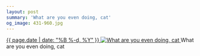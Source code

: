 ```yaml
---
layout: post
summary: 'What are you even doing, cat'
og_image: 431-960.jpg
---
```


<p>
 <time>
  <a href="/431">
   {{ page.date | date: "%B %-d, %Y" }}
  </a>
 </time>
 <a href="/431">
  <img alt="What are you even doing, cat" sizes="(min-width: 700px) 50vw, calc(100vw - 2rem)" src="{{ site.assets_url }}/431-480.jpg" srcset="{{ site.assets_url }}/431-960.jpg 960w, {{ site.assets_url }}/431-720.jpg 720w, {{ site.assets_url }}/431-480.jpg 480w, {{ site.assets_url }}/431-240.jpg 240w"/>
 </a>
 <span>
  What are you even doing, cat
 </span>
</p>

